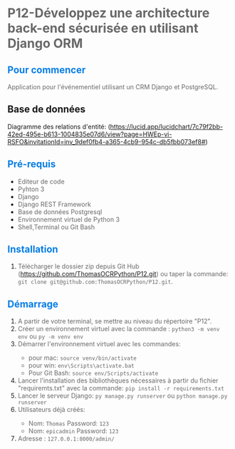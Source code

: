 # <span style="color:#696969">P12-Développez une architecture back-end sécurisée en utilisant Django ORM</span>

## <span style="color:#007ee6"> Pour commencer </span>

<span style="color:#696969">Application pour l'événementiel utilisant un CRM Django et PostgreSQL.</span>

##  Base de données

<span>Diagramme des relations d'entité: (https://lucid.app/lucidchart/7c79f2bb-42ed-495e-b613-1004835e07d6/view?page=HWEp-vi-RSFO&invitationId=inv_9def0fb4-a365-4cb9-954c-db5fbb073ef8#)</span>
## <span style="color:#007ee6"> Pré-requis </span>

* <span style="color:#696969">Editeur de code
* <span style="color:#696969">Pyhton 3
* <span style="color:#696969">Django
* <span style="color:#696969">Django REST Framework
* <span style="color:#696969">Base de données Postgresql
* <span style="color:#696969">Environnement virtuel de Python 3
* <span style="color:#696969">Shell,Terminal ou Git Bash

## <span style="color:#007ee6"> Installation </span>

1. <span style="color:#696969">Télécharger le dossier zip depuis Git Hub (<https://github.com/ThomasOCRPython/P12.git>) ou taper la commande: `git clone git@github.com:ThomasOCRPython/P12.git`.</span>

## <span style="color:#007ee6"> Démarrage </span>

1. <span style="color:#696969">A partir de votre terminal, se mettre au niveau du répertoire "P12".</span>
1. <span style="color:#696969">Créer un environnement virtuel avec la commande :
   `python3 -m venv env` ou `py -m venv env`</span>
1. <span style="color:#696969">Démarrer l'environnement virtuel avec les commandes:
   * pour mac: `source venv/bin/activate`
   * pour win: `env\Scripts\activate.bat`
   * Pour Git Bash: `source env/Scripts/activate`</span>
1. <span style="color:#696969">Lancer l'installation des bibliothèques nécessaires à partir du fichier "requiremts.txt" avec la commande: `pip install -r requirements.txt`</span>
1. <span style="color:#696969">Lancer le serveur Django:
`py manage.py runserver` ou `python manage.py runserver`</span> 
1. <span style="color:#696969">Utilisateurs déjà créés:
   * Nom: `Thomas` Password: `123`
   * Nom: `epicadmin` Password: `123`</span> 
1. <span style="color:#696969">Adresse :
   `127.0.0.1:8000/admin/`
   </span> 